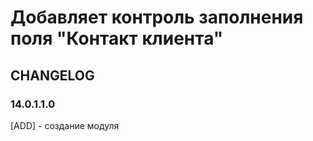 # Добавляет контроль заполнения поля "Контакт клиента"

## CHANGELOG
### 14.0.1.1.0
[ADD] - создание модуля
